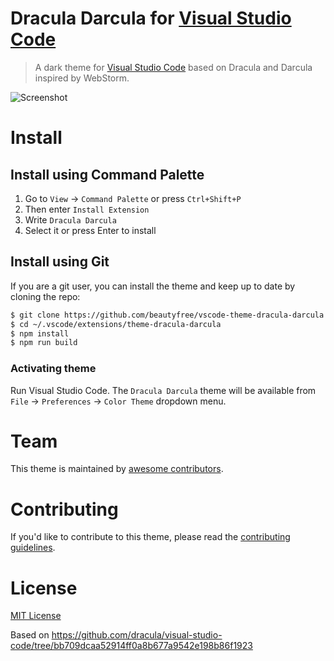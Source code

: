 # Dracula Darcula for [Visual Studio Code](http://code.visualstudio.com)

> A dark theme for [Visual Studio Code](http://code.visualstudio.com) based on Dracula and Darcula inspired by WebStorm.

![Screenshot](https://raw.githubusercontent.com/beautyfree/vscode-theme-dracula-darcula/master/screenshot.png)

# Install

## Install using Command Palette

1. Go to `View` -> `Command Palette` or press `Ctrl+Shift+P`
2. Then enter `Install Extension`
3. Write `Dracula Darcula`
4. Select it or press Enter to install

## Install using Git

If you are a git user, you can install the theme and keep up to date by cloning the repo:

```bash
$ git clone https://github.com/beautyfree/vscode-theme-dracula-darcula.git ~/.vscode/extensions/theme-dracula-darcula
$ cd ~/.vscode/extensions/theme-dracula-darcula
$ npm install
$ npm run build
```

### Activating theme

Run Visual Studio Code. The `Dracula Darcula` theme will be available from `File` -> `Preferences` -> `Color Theme` dropdown menu.

# Team

This theme is maintained by [awesome contributors](https://github.com/beautyfree/vscode-theme-dracula-darcula/graphs/contributors).

# Contributing

If you'd like to contribute to this theme, please read the [contributing guidelines](./.github/CONTRIBUTING.md).

# License

[MIT License](./LICENSE)

Based on https://github.com/dracula/visual-studio-code/tree/bb709dcaa52914ff0a8b677a9542e198b86f1923
